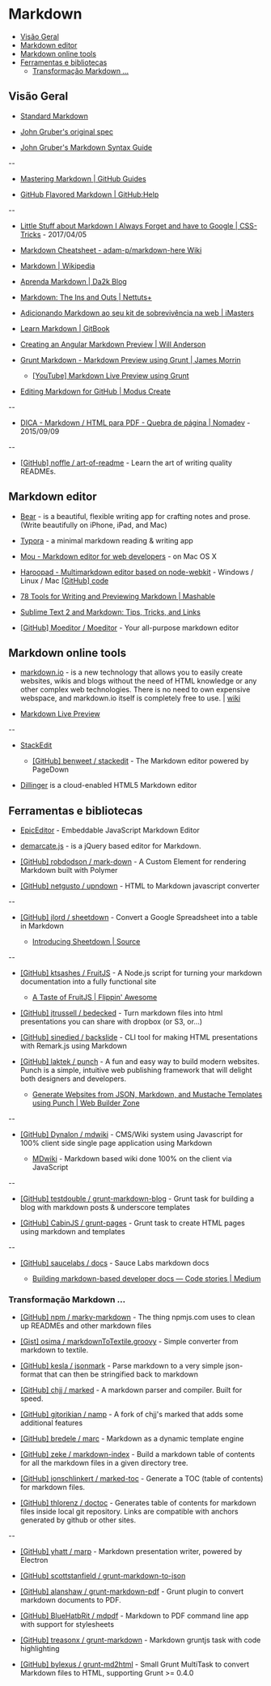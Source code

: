 # Markdown


<!-- toc -->
* [Visão Geral](#visão-geral)
* [Markdown editor](#markdown-editor)
* [Markdown online tools](#markdown-online-tools)
* [Ferramentas e bibliotecas](#ferramentas-e-bibliotecas)
  * [Transformação Markdown ...](#transformação-markdown)

<!-- toc stop -->


## Visão Geral

* [Standard Markdown](http://standardmarkdown.com/)

* [John Gruber's original spec](http://daringfireball.net/projects/markdown/)

* [John Gruber's Markdown Syntax Guide](http://daringfireball.net/projects/markdown/syntax)

--

* [Mastering Markdown | GitHub Guides](https://guides.github.com/features/mastering-markdown/)

* [GitHub Flavored Markdown | GitHub:Help](https://help.github.com/articles/github-flavored-markdown)

--

* [Little Stuff about Markdown I Always Forget and have to Google | CSS-Tricks](https://css-tricks.com/little-stuff-markdown-always-forget-google/) - 2017/04/05

* [Markdown Cheatsheet - adam-p/markdown-here Wiki](https://github.com/adam-p/markdown-here/wiki/Markdown-Cheatsheet)

* [Markdown | Wikipedia](https://en.wikipedia.org/wiki/Markdown)

* [Aprenda Markdown | Da2k Blog](http://blog.da2k.com.br/2015/02/08/aprenda-markdown/)

* [Markdown: The Ins and Outs | Nettuts+](http://net.tutsplus.com/tutorials/tools-and-tips/markdown-the-ins-and-outs/)

* [Adicionando Markdown ao seu kit de sobrevivência na web | iMasters](http://imasters.com.br/desenvolvimento/adicionando-markdown-ao-seu-kit-de-sobrevivencia-na-web/)

* [Learn Markdown | GitBook](https://gitbookio.github.io/markdown/)

* [Creating an Angular Markdown Preview | Will Anderson](http://www.itsananderson.com/2013/10/creating-angular-markdown-preview/)

* [Grunt Markdown - Markdown Preview using Grunt | James Morrin](http://www.treasonx.com/posts/GruntMarkDown.html)

  * [[YouTube] Markdown Live Preview using Grunt](https://www.youtube.com/watch?v=fc45xgh45dM)

* [Editing Markdown for GitHub | Modus Create](http://moduscreate.com/editing-markdown-for-github/)

--

* [DICA - Markdown / HTML para PDF - Quebra de página | Nomadev](http://nomadev.com.br/dica-markdown-html-para-pdf-quebra-de-p%C3%A1gina/) - 2015/09/09

--

* [[GitHub] noffle / art-of-readme](https://github.com/noffle/art-of-readme) - Learn the art of writing quality READMEs.


## Markdown editor

* [Bear](http://www.bear-writer.com/) -  is a beautiful, flexible writing app for crafting notes and prose. (Write beautifully on iPhone, iPad, and Mac)

* [Typora](https://www.typora.io/) - a minimal markdown reading & writing app

* [Mou - Markdown editor for web developers](http://mouapp.com/) - on Mac OS X

* [Haroopad - Multimarkdown editor based on node-webkit](http://pad.haroopress.com/) - Windows / Linux / Mac [[GitHub] code](https://github.com/rhiokim/haroopad)

* [78 Tools for Writing and Previewing Markdown | Mashable](http://mashable.com/2013/06/24/markdown-tools/)

* [Sublime Text 2 and Markdown: Tips, Tricks, and Links](http://www.macstories.net/roundups/sublime-text-2-and-markdown-tips-tricks-and-links/)

* [[GitHub] Moeditor / Moeditor](https://github.com/Moeditor/Moeditor) - Your all-purpose markdown editor


## Markdown online tools

* [markdown.io](http://www.markdown.io/) - is a new technology that allows you to easily create websites, wikis and blogs without the need of HTML knowledge or any other complex web technologies. There is no need to own expensive webspace, and markdown.io itself is completely free to use. | [wiki](http://wiki.markdown.io/)

* [Markdown Live Preview](http://markdownlivepreview.com/)

--

* [StackEdit](https://stackedit.io/)

  * [[GitHub] benweet / stackedit](https://github.com/benweet/stackedit) - The Markdown editor powered by PageDown

* [Dillinger](http://dillinger.io/) is a cloud-enabled HTML5 Markdown editor


## Ferramentas e bibliotecas

* [EpicEditor](http://oscargodson.github.io/EpicEditor/) - Embeddable JavaScript Markdown Editor

* [demarcate.js](http://will-hart.github.io/demarcate.js/) - is a jQuery based editor for Markdown.

* [[GitHub] robdodson / mark-down](https://github.com/robdodson/mark-down) - A Custom Element for rendering Markdown built with Polymer

* [[GitHub] netgusto / upndown](https://github.com/netgusto/upndown) - HTML to Markdown javascript converter

--

* [[GitHub] jlord / sheetdown](https://github.com/jlord/sheetdown) - Convert a Google Spreadsheet into a table in Markdown

  * [Introducing Sheetdown | Source](https://source.opennews.org/en-US/articles/introducing-sheetdown/)

--

* [[GitHub] ktsashes / FruitJS](https://github.com/ktsashes/FruitJS) - A Node.js script for turning your markdown documentation into a fully functional site

  * [A Taste of FruitJS | Flippin' Awesome](http://flippinawesome.org/2013/09/16/a-taste-of-fruitjs/)

* [[GitHub] jtrussell / bedecked](https://github.com/jtrussell/bedecked) - Turn markdown files into html presentations you can share with dropbox (or S3, or...)

* [[GitHub] sinedied / backslide](https://github.com/sinedied/backslide) - CLI tool for making HTML presentations with Remark.js using Markdown

* [[GitHub] laktek / punch](https://github.com/laktek/punch) - A fun and easy way to build modern websites. Punch is a simple, intuitive web publishing framework that will delight both designers and developers.

  * [Generate Websites from JSON, Markdown, and Mustache Templates using Punch | Web Builder Zone](http://css.dzone.com/articles/generate-websites-json)

--

* [[GitHub] Dynalon / mdwiki](https://github.com/Dynalon/mdwiki/) - CMS/Wiki system using Javascript for 100% client side single page application using Markdown

  * [MDwiki](https://dynalon.github.io/mdwiki/) - Markdown based wiki done 100% on the client via JavaScript

--

* [[GitHub] testdouble / grunt-markdown-blog](https://github.com/testdouble/grunt-markdown-blog) - Grunt task for building a blog with markdown posts & underscore templates

* [[GitHub] CabinJS / grunt-pages](https://github.com/CabinJS/grunt-pages) - Grunt task to create HTML pages using markdown and templates

--

* [[GitHub] saucelabs / docs](https://github.com/saucelabs/docs) - Sauce Labs markdown docs

  * [Building markdown-based developer docs — Code stories | Medium](https://medium.com/code-stories/building-markdown-based-developer-docs-87c0317c56f7)


### Transformação Markdown ...

* [[GitHub] npm / marky-markdown](https://github.com/npm/marky-markdown) - The thing npmjs.com uses to clean up READMEs and other markdown files

* [[Gist] osima / markdownToTextile.groovy](https://gist.github.com/osima/1133674) - Simple converter from markdown to textile.

* [[GitHub] kesla / jsonmark](https://github.com/kesla/jsonmark) - Parse markdown to a very simple json-format that can then be stringified back to markdown

* [[GitHub] chjj / marked](https://github.com/chjj/marked) - A markdown parser and compiler. Built for speed.

* [[GitHub] gjtorikian / namp](https://github.com/gjtorikian/namp) - A fork of chjj's marked that adds some additional features

* [[GitHub] bredele / marc](https://github.com/bredele/marc) - Markdown as a dynamic template engine

* [[GitHub] zeke / markdown-index](https://github.com/zeke/markdown-index) - Build a markdown table of contents for all the markdown files in a given directory tree.

* [[GitHub] jonschlinkert / marked-toc](https://github.com/jonschlinkert/marked-toc) - Generate a TOC (table of contents) for markdown files.

* [[GitHub] thlorenz / doctoc](https://github.com/thlorenz/doctoc) - Generates table of contents for markdown files inside local git repository. Links are compatible with anchors generated by github or other sites.

--

* [[GitHub] yhatt / marp](https://github.com/yhatt/marp/) - Markdown presentation writer, powered by Electron

* [[GitHub] scottstanfield / grunt-markdown-to-json](https://github.com/scottstanfield/grunt-markdown-to-json)

* [[GitHub] alanshaw / grunt-markdown-pdf](https://github.com/alanshaw/grunt-markdown-pdf) - Grunt plugin to convert markdown documents to PDF.

* [[GitHub] BlueHatbRit / mdpdf](https://github.com/BlueHatbRit/mdpdf) - Markdown to PDF command line app with support for stylesheets

* [[GitHub] treasonx / grunt-markdown](https://github.com/treasonx/grunt-markdown) - Markdown gruntjs task with code highlighting

* [[GitHub] bylexus / grunt-md2html](https://github.com/bylexus/grunt-md2html) - Small Grunt MultiTask to convert Markdown files to HTML, supporting Grunt >= 0.4.0
